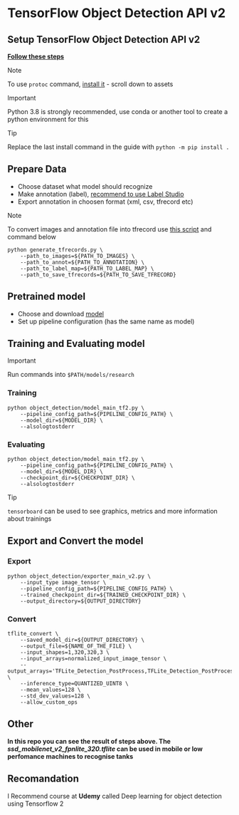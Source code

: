 # TensorFlow Object Detection API v2
## Setup TensorFlow Object Detection API v2


__[Follow these steps](https://github.com/tensorflow/models/blob/master/research/object_detection/g3doc/tf2.md)__


> [!NOTE]
> To use `protoc` command, [install it](https://github.com/protocolbuffers/protobuf/releases) - scroll down to assets

> [!IMPORTANT]
> Python 3.8 is strongly recommended, use conda or another tool to create a python environment for this

> [!TIP]
> Replace the last install command in the guide with `python -m pip install .`

## Prepare Data

* Choose dataset what model should recognize
* Make annotation (label), [recommend to use Label Studio](https://github.com/HumanSignal/label-studio)
* Export annotation in choosen format (xml, csv, tfrecord etc)

> [!NOTE]
> To convert images and annotation file into tfrecord use [this script]() and command below
> ```
> python generate_tfrecords.py \
>     --path_to_images=${PATH_TO_IMAGES} \
>     --path_to_annot=${PATH_TO_ANNOTATION} \
>     --path_to_label_map=${PATH_TO_LABEL_MAP} \
>     --path_to_save_tfrecords=${PATH_TO_SAVE_TFRECORD}
> ```

## Pretrained model

* Choose and download [model](https://github.com/tensorflow/models/blob/master/research/object_detection/g3doc/tf2_detection_zoo.md)
* Set up pipeline configuration (has the same name as model)

## Training and Evaluating model

> [!IMPORTANT]
> Run commands into `$PATH/models/research`

### Training
```
python object_detection/model_main_tf2.py \
    --pipeline_config_path=${PIPELINE_CONFIG_PATH} \
    --model_dir=${MODEL_DIR} \
    --alsologtostderr
```

### Evaluating
```
python object_detection/model_main_tf2.py \ 
    --pipeline_config_path=${PIPELINE_CONFIG_PATH} \
    --model_dir=${MODEL_DIR} \
    --checkpoint_dir=${CHECKPOINT_DIR} \
    --alsologtostderr
```
> [!TIP]
> `tensorboard` can be used to see graphics, metrics and more information about trainings

## Export and Convert the model

### Export

```
python object_detection/exporter_main_v2.py \
    --input_type image_tensor \
    --pipeline_config_path=${PIPELINE_CONFIG_PATH} \
    --trained_checkpoint_dir=${TRAINED_CHECKPOINT_DIR} \
    --output_directory=${OUTPUT_DIRECTORY}
```

### Convert

```
tflite_convert \
    --saved_model_dir=${OUTPUT_DIRECTORY} \
    --output_file=${NAME_OF_THE_FILE} \
    --input_shapes=1,320,320,3 \
    --input_arrays=normalized_input_image_tensor \
    --output_arrays='TFLite_Detection_PostProcess,TFLite_Detection_PostProcess:1,TFLite_Detection_PostProcess:2,TFLite_Detection_PostProcess:3' \
    --inference_type=QUANTIZED_UINT8 \
    --mean_values=128 \
    --std_dev_values=128 \
    --allow_custom_ops
```

## Other
__In this repo you can see the result of steps above. The *ssd_mobilenet_v2_fpnlite_320.tflite* can be used in mobile or low perfomance machines to recognise tanks__

## Recomandation
I Recommend course at __Udemy__ called Deep learning for object detection using Tensorflow 2
